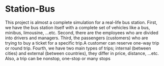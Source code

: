 # Station-Bus
This project is almost a complete simulation for a real-life bus station. First, we have the bus
station itself with a complete set of vehicles like a bus, minibus, limousine, ...etc. Second, there
are the employees who are divided into drivers and managers. Third, the passengers
(customers) who are trying to buy a ticket for a specific trip.A customer can reserve one-way
trip or round trip. Fourth, we have two main types of trips; internal (between cities) and
external (between countries), they differ in price, distance, ...etc. Also, a trip can be nonstop,
one-stop or many stops
